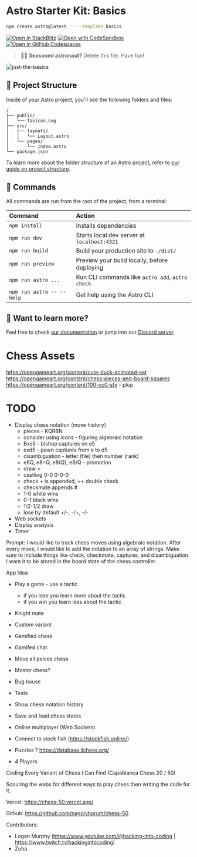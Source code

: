 # Astro Starter Kit: Basics

```sh
npm create astro@latest -- --template basics
```

[![Open in StackBlitz](https://developer.stackblitz.com/img/open_in_stackblitz.svg)](https://stackblitz.com/github/withastro/astro/tree/latest/examples/basics)
[![Open with CodeSandbox](https://assets.codesandbox.io/github/button-edit-lime.svg)](https://codesandbox.io/p/sandbox/github/withastro/astro/tree/latest/examples/basics)
[![Open in GitHub Codespaces](https://github.com/codespaces/badge.svg)](https://codespaces.new/withastro/astro?devcontainer_path=.devcontainer/basics/devcontainer.json)

> 🧑‍🚀 **Seasoned astronaut?** Delete this file. Have fun!

![just-the-basics](https://github.com/withastro/astro/assets/2244813/a0a5533c-a856-4198-8470-2d67b1d7c554)

## 🚀 Project Structure

Inside of your Astro project, you'll see the following folders and files:

```text
/
├── public/
│   └── favicon.svg
├── src/
│   ├── layouts/
│   │   └── Layout.astro
│   └── pages/
│       └── index.astro
└── package.json
```

To learn more about the folder structure of an Astro project, refer to [our guide on project structure](https://docs.astro.build/en/basics/project-structure/).

## 🧞 Commands

All commands are run from the root of the project, from a terminal:

| Command                   | Action                                           |
| :------------------------ | :----------------------------------------------- |
| `npm install`             | Installs dependencies                            |
| `npm run dev`             | Starts local dev server at `localhost:4321`      |
| `npm run build`           | Build your production site to `./dist/`          |
| `npm run preview`         | Preview your build locally, before deploying     |
| `npm run astro ...`       | Run CLI commands like `astro add`, `astro check` |
| `npm run astro -- --help` | Get help using the Astro CLI                     |

## 👀 Want to learn more?

Feel free to check [our documentation](https://docs.astro.build) or jump into our [Discord server](https://astro.build/chat).

# Chess Assets

https://opengameart.org/content/cute-duck-animated-set
https://opengameart.org/content/chess-pieces-and-board-squares
https://opengameart.org/content/100-cc0-sfx - plop

# TODO

- Display chess notation (move history)
  - pieces - KQRBN
  - consider using icons - figuring algebraic notation
  - Bxe5 - bishop captures on e5
  - exd5 - pawn captures from e to d5
  - disambiguation - letter (file) then number (rank)
  - e8Q, e8=Q, e8(Q), e8/Q - promotion
  - draw =
  - castling 0-0 0-0-0
  - check + is appended, ++ double check
  - checkmate appends #
  - 1-0 white wins
  - 0-1 black wins
  - 1/2-1/2 draw
  - lose by default +/-, -/+, -/-
- Web sockets
- Display analysis
- Timer

Prompt:
I would like to track chess moves using algebraic notation. After every move, I would like to add the notation to an array of strings. Make sure to include things like check, checkmate, captures, and disambiguation. I want it to be stored in the board state of the chess controller.

App Idea

- Play a game - use a tactic

  - if you lose you learn more about the tactic
  - if you win you learn less about the tactic

- Knight mate
- Custom variant
- Gamified chess
- Gamifed chat
- Move all peices chess
- Moster chess?
- Bug house
- Tests
- Show chess notation history
- Save and load chess states
- Online multiplayer (Web Sockets)
- Connect to stock fish (https://stockfish.online/)
- Puzzles ? https://database.lichess.org/
- 4 Players

Coding Every Variant of Chess I Can Find (Capablanca Chess 20 / 50)

Scouring the webs for different ways to play chess then writing the code for it.

Vercel: https://chess-50.vercel.app/

Github: https://github.com/nagolyhprum/chess-50

Contributors:

- Logan Murphy (https://www.youtube.com/@hacking-into-coding | https://www.twitch.tv/hackingintocoding)
- Zuha
